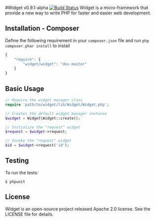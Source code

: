#Widget v0.9.1-alpha [![Build Status](https://travis-ci.org/twinh/widget.png?branch=master)](https://travis-ci.org/twinh/widget)
Widget is a micro-framework that provide a new way to write PHP for faster and easier web development.

Installation - Composer
-----------------------
Define the following requirement in your `composer.json` file and run `php composer.phar install` to install
```javascript
{
    "require": {
        "widget/widget": "dev-master"
    }
}
```

Basic Usage
-----------
```php
// Require the widget manager class
require 'path/to/widget/lib/Widget/Widget.php';

// Creates the default widget manager instance
$widget = Widget\Widget::create();

// Initialize the "request" widget
$request = $widget->request;

// Invoke the "request" widget
$id = $widget->request('id');
```

Testing
-------

To run the tests:

    $ phpunit

License
-------
Widget is an open-source project released Apache 2.0 license. See the LICENSE file for details.
